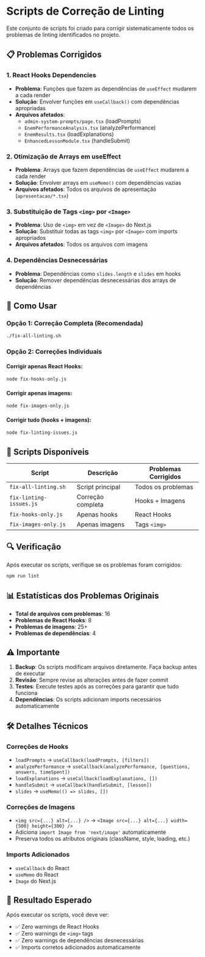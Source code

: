 # Scripts de Correção de Linting

Este conjunto de scripts foi criado para corrigir sistematicamente todos os problemas de linting identificados no projeto.

## 📋 Problemas Corrigidos

### 1. React Hooks Dependencies
- **Problema**: Funções que fazem as dependências de `useEffect` mudarem a cada render
- **Solução**: Envolver funções em `useCallback()` com dependências apropriadas
- **Arquivos afetados**: 
  - `admin-system-prompts/page.tsx` (loadPrompts)
  - `EnemPerformanceAnalysis.tsx` (analyzePerformance)
  - `EnemResults.tsx` (loadExplanations)
  - `EnhancedLessonModule.tsx` (handleSubmit)

### 2. Otimização de Arrays em useEffect
- **Problema**: Arrays que fazem dependências de `useEffect` mudarem a cada render
- **Solução**: Envolver arrays em `useMemo()` com dependências vazias
- **Arquivos afetados**: Todos os arquivos de apresentação (`apresentacao/*.tsx`)

### 3. Substituição de Tags `<img>` por `<Image>`
- **Problema**: Uso de `<img>` em vez de `<Image>` do Next.js
- **Solução**: Substituir todas as tags `<img>` por `<Image>` com imports apropriados
- **Arquivos afetados**: Todos os arquivos com imagens

### 4. Dependências Desnecessárias
- **Problema**: Dependências como `slides.length` e `slides` em hooks
- **Solução**: Remover dependências desnecessárias dos arrays de dependências

## 🚀 Como Usar

### Opção 1: Correção Completa (Recomendada)
```bash
./fix-all-linting.sh
```

### Opção 2: Correções Individuais

#### Corrigir apenas React Hooks:
```bash
node fix-hooks-only.js
```

#### Corrigir apenas imagens:
```bash
node fix-images-only.js
```

#### Corrigir tudo (hooks + imagens):
```bash
node fix-linting-issues.js
```

## 📁 Scripts Disponíveis

| Script | Descrição | Problemas Corrigidos |
|--------|-----------|---------------------|
| `fix-all-linting.sh` | Script principal | Todos os problemas |
| `fix-linting-issues.js` | Correção completa | Hooks + Imagens |
| `fix-hooks-only.js` | Apenas hooks | React Hooks |
| `fix-images-only.js` | Apenas imagens | Tags `<img>` |

## 🔍 Verificação

Após executar os scripts, verifique se os problemas foram corrigidos:

```bash
npm run lint
```

## 📊 Estatísticas dos Problemas Originais

- **Total de arquivos com problemas**: 16
- **Problemas de React Hooks**: 8
- **Problemas de imagens**: 25+
- **Problemas de dependências**: 4

## ⚠️ Importante

1. **Backup**: Os scripts modificam arquivos diretamente. Faça backup antes de executar
2. **Revisão**: Sempre revise as alterações antes de fazer commit
3. **Testes**: Execute testes após as correções para garantir que tudo funciona
4. **Dependências**: Os scripts adicionam imports necessários automaticamente

## 🛠️ Detalhes Técnicos

### Correções de Hooks
- `loadPrompts` → `useCallback(loadPrompts, [filters])`
- `analyzePerformance` → `useCallback(analyzePerformance, [questions, answers, timeSpent])`
- `loadExplanations` → `useCallback(loadExplanations, [])`
- `handleSubmit` → `useCallback(handleSubmit, [lesson])`
- `slides` → `useMemo(() => slides, [])`

### Correções de Imagens
- `<img src={...} alt={...} />` → `<Image src={...} alt={...} width={500} height={300} />`
- Adiciona `import Image from 'next/image'` automaticamente
- Preserva todos os atributos originais (className, style, loading, etc.)

### Imports Adicionados
- `useCallback` do React
- `useMemo` do React  
- `Image` do Next.js

## 🎯 Resultado Esperado

Após executar os scripts, você deve ver:
- ✅ Zero warnings de React Hooks
- ✅ Zero warnings de `<img>` tags
- ✅ Zero warnings de dependências desnecessárias
- ✅ Imports corretos adicionados automaticamente
